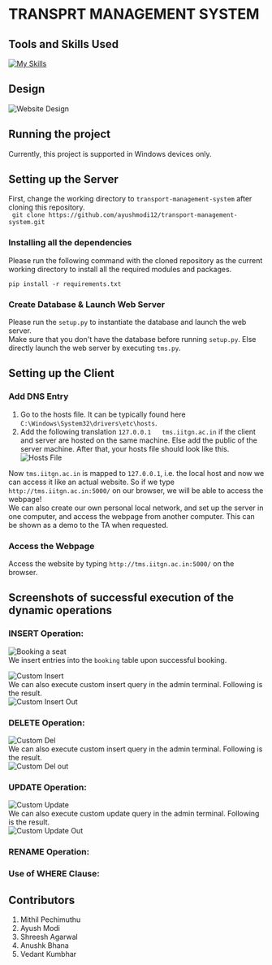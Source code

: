 # TRANSPRT MANAGEMENT SYSTEM

## Tools and Skills Used
[![My Skills](https://skillicons.dev/icons?i=flask,html,css,py,vscode,git,mysql)](https://skillicons.dev)  

## Design
![Website Design](https://github.com/ayushmodi12/transport-management-system/assets/138511229/68260c57-bf9f-4842-8a97-d58a617a78aa)


## Running the project
Currently, this project is supported in Windows devices only.  

## Setting up the Server
First, change the working directory to `transport-management-system` after cloning this repository.  
``` git clone https://github.com/ayushmodi12/transport-management-system.git```

### Installing all the dependencies
Please run the following command with the cloned repository as the current working directory to install all the required modules and packages.
```
pip install -r requirements.txt
```

### Create Database & Launch Web Server
Please run the `setup.py` to instantiate the database and launch the web server.  
Make sure that you don't have the database before running `setup.py`. Else directly launch the web server by executing `tms.py`. 

## Setting up the Client
### Add DNS Entry
1) Go to the hosts file. It can be typically found here `C:\Windows\System32\drivers\etc\hosts`.  
2) Add the following translation `127.0.0.1   tms.iitgn.ac.in` if the client and server are hosted on the same machine. Else add the public of the server machine. After that, your hosts file should look like this.  
![Hosts File](hosts.png)  

Now `tms.iitgn.ac.in` is mapped to `127.0.0.1`, i.e. the local host and now we can access it like an actual website. So if we type `http://tms.iitgn.ac.in:5000/` on our browser, we will be able to access the webpage!  
We can also create our own personal local network, and set up the server in one computer, and access the webpage from another computer. This can be shown as a demo to the TA when requested.  

### Access the Webpage
Access the website by typing `http://tms.iitgn.ac.in:5000/` on the browser.  

## Screenshots of successful execution of the dynamic operations
### INSERT Operation:
![Booking a seat](https://github.com/ayushmodi12/transport-management-system/assets/119656326/55cc64bc-a2b0-4e04-b851-8320e6ea58e5)  
We insert entries into the `booking` table upon successful booking.  

![Custom Insert](https://github.com/ayushmodi12/transport-management-system/assets/119656326/5e93f7ab-3cb1-4d59-97e2-53035f855dc1)  
We can also execute custom insert query in the admin terminal. Following is the result.  
![Custom Insert Out](https://github.com/ayushmodi12/transport-management-system/assets/119656326/3700abbf-8fba-40f3-82f3-5277e2a433ca)

### DELETE Operation:
![Custom Del](https://github.com/ayushmodi12/transport-management-system/assets/119656326/eef9be9a-88ee-43c9-8d61-19ef90614300)  
We can also execute custom insert query in the admin terminal. Following is the result.  
![Custom Del out](https://github.com/ayushmodi12/transport-management-system/assets/119656326/e56bb0d6-cc92-4e5a-95c5-9bcbe978a67d)

### UPDATE Operation:
![Custom Update](https://github.com/ayushmodi12/transport-management-system/assets/119656326/27bf73b7-d30b-4560-bae3-d232f390587c)  
We can also execute custom update query in the admin terminal. Following is the result.  
![Custom Update Out](https://github.com/ayushmodi12/transport-management-system/assets/119656326/1077b33a-0149-44d2-b1c1-233efcad8067)

### RENAME Operation:  

### Use of WHERE Clause:

## Contributors
1) Mithil Pechimuthu
2) Ayush Modi
3) Shreesh Agarwal
4) Anushk Bhana
5) Vedant Kumbhar
